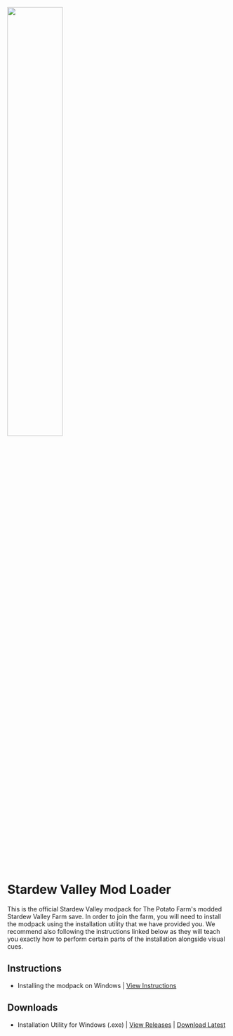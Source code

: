 <img 
  height="50%"
  src="https://github.com/RyanWalpoleEnterprises/Stardew-Valley/blob/220203/web/SDVML_Logo.png?raw=true">

# Stardew Valley Mod Loader
This is the official Stardew Valley modpack for The Potato Farm's modded Stardew Valley Farm save. In order to join the farm, you will need to install the modpack using the installation utility that we have provided you. We recommend also following the instructions linked below as they will teach you exactly how to perform certain parts of the installation alongside visual cues.

## Instructions
- Installing the modpack on Windows           |     [View Instructions](https://youtu.be/ymkOxp0Lk7c)

## Downloads
- Installation Utility for Windows (.exe)     |     [View Releases](https://github.com/RyanWalpoleEnterprises/Stardew-Valley/releases) | [Download Latest](https://github.com/RyanWalpoleEnterprises/Stardew-Valley/releases/download/v220201/stardewmodded220201.exe)

